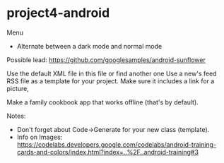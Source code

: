 # project4-android

Menu
- Alternate between a dark mode and normal mode

Possible lead:
https://github.com/googlesamples/android-sunflower

Use the default XML file in this file or find another one Use a new's feed RSS file as a template for your project. Make sure it includes a link for a picture, 

Make a family cookbook app that works offline (that's by default).

Notes:
- Don't forget about Code->Generate for your new class (template).
- Info on Images: https://codelabs.developers.google.com/codelabs/android-training-cards-and-colors/index.html?index=..%2F..android-training#3
